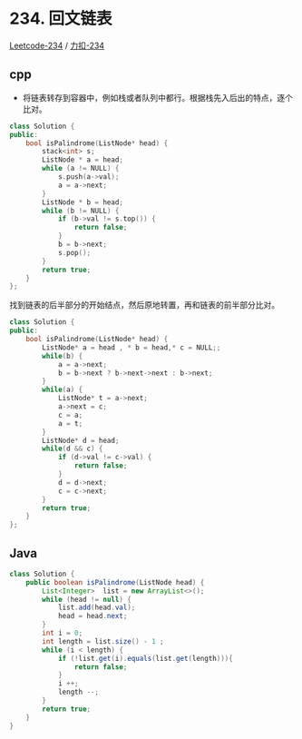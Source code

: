 # 234. 回文链表

[Leetcode-234](https://leetcode.com/problems/palindrome-linked-list/) / [力扣-234](https://leetcode-cn.com/problems/palindrome-linked-list/)


## cpp

* 将链表转存到容器中，例如栈或者队列中都行。根据栈先入后出的特点，逐个比对。

```cpp
class Solution {
public:
    bool isPalindrome(ListNode* head) {
        stack<int> s;
        ListNode * a = head;
        while (a != NULL) {
            s.push(a->val);
            a = a->next;
        }
        ListNode * b = head;
        while (b != NULL) {
            if (b->val != s.top()) {
                return false;
            }
            b = b->next;
            s.pop();
        }
        return true;
    }
};
```

找到链表的后半部分的开始结点，然后原地转置，再和链表的前半部分比对。

```cpp
class Solution {
public:
    bool isPalindrome(ListNode* head) {
        ListNode* a = head , * b = head,* c = NULL;;
        while(b) {
            a = a->next;
            b = b->next ? b->next->next : b->next;
        }
        while(a) {
            ListNode* t = a->next;
            a->next = c;
            c = a;
            a = t;
        }
        ListNode* d = head;
        while(d && c) {
            if (d->val != c->val) {
                return false;
            }
            d = d->next;
            c = c->next;
        }
        return true;
    }
};
```
## Java

```java
class Solution {
    public boolean isPalindrome(ListNode head) {
        List<Integer>  list = new ArrayList<>();
        while (head != null) {
            list.add(head.val);
            head = head.next;
        }
        int i = 0;
        int length = list.size() - 1 ;
        while (i < length) {
            if (!list.get(i).equals(list.get(length))){
                return false;
            }
            i ++;
            length --;
        }
        return true;
    }
}
```